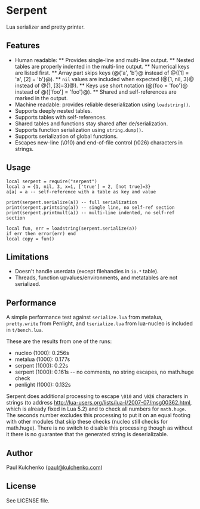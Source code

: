 # Serpent

Lua serializer and pretty printer.

## Features

* Human readable:
** Provides single-line and multi-line output.
** Nested tables are properly indented in the multi-line output.
** Numerical keys are listed first.
** Array part skips keys (@{'a', 'b'}@ instead of @{[1] = 'a', [2] = 'b'}@).
** `nil` values are included when expected (@{1, nil, 3}@ instead of @{1, [3]=3}@).
** Keys use short notation (@{foo = 'foo'}@ instead of @{['foo'] = 'foo'}@).
** Shared and self-references are marked in the output.
* Machine readable: provides reliable deserialization using `loadstring()`.
* Supports deeply nested tables.
* Supports tables with self-references.
* Shared tables and functions stay shared after de/serialization.
* Supports function serialization using `string.dump()`.
* Supports serialization of global functions.
* Escapes new-line (\010) and end-of-file control (\026) characters in strings.

## Usage

```
local serpent = require("serpent")
local a = {1, nil, 3, x=1, ['true'] = 2, [not true]=3}
a[a] = a -- self-reference with a table as key and value

print(serpent.serialize(a)) -- full serialization
print(serpent.printsing(a)) -- single line, no self-ref section
print(serpent.printmult(a)) -- multi-line indented, no self-ref section

local fun, err = loadstring(serpent.serialize(a))
if err then error(err) end
local copy = fun()

```

## Limitations

* Doesn't handle userdata (except filehandles in `io.*` table).
* Threads, function upvalues/environments, and metatables are not serialized.

## Performance

A simple performance test against `serialize.lua` from metalua, `pretty.write`
from Penlight, and `tserialize.lua` from lua-nucleo is included in `t/bench.lua`.

These are the results from one of the runs:

* nucleo (1000): 0.256s
* metalua (1000): 0.177s
* serpent (1000): 0.22s
* serpent (1000): 0.161s -- no comments, no string escapes, no math.huge check
* penlight (1000): 0.132s

Serpent does additional processing to escape `\010` and `\026` characters in
strings (to address http://lua-users.org/lists/lua-l/2007-07/msg00362.html,
which is already fixed in Lua 5.2) and to check all numbers for `math.huge`.
The seconds number excludes this processing to put it on an equal footing
with other modules that skip these checks (nucleo still checks for math.huge). 
There is no switch to disable this processing though as without it there is 
no guarantee that the generated string is deserializable.

## Author

Paul Kulchenko (paul@kulchenko.com)

## License

See LICENSE file.
